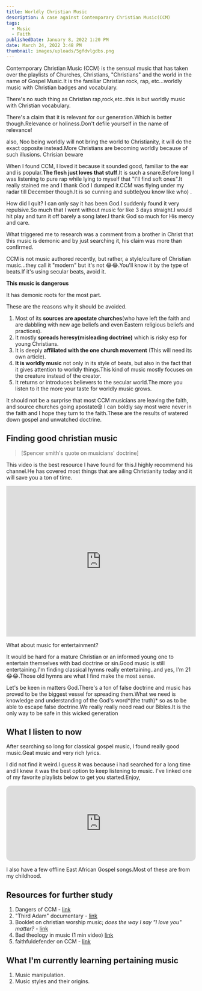 ```yaml
---
title: Worldly Christian Music
description: A case against Contemporary Christian Music(CCM)
tags:
  - Music
  - Faith
publishedDate: January 8, 2022 1:20 PM
date: March 24, 2022 3:48 PM
thumbnail: images/uploads/5gfdvlgdbs.png
---
```

Contemporary Christian Music (CCM) is the sensual music that has taken over the playlists of Churches, Christians, "Christians" and the world in the name of Gospel Music.It is the familiar Christian rock, rap, etc...worldly music with Christian badges and vocabulary.

There's no such thing as Christian rap,rock,etc..this is but worldly music with Christian vocabulary.

There's a claim that it is relevant for our generation.Which is better though.Relevance or holiness.Don't defile yourself in the name of relevance!

also, Noo being worldly will not bring the world to Christianity, it will do the exact opposite instead.More Christians are becoming worldly because of such illusions. Chrisian beware

When I found CCM, I loved it because it sounded good, familiar to the ear and is popular.**The flesh just loves that stuff**.It is such a snare.Before long I was listening to pure rap while lying to myself  that "I'll find soft ones".It really stained me and I thank God I dumped it.CCM was flying under my radar till December though.It is so cunning and subtle(you know like who) .

How did I quit? I can only say it has been God.I suddenly found it very repulsive.So much that I went without music for like 3 days straight.I would hit play and turn it off barely a song later.I thank God so much for His mercy and care.

What triggered me to research was a comment from a brother in Christ that this music is demonic and by just searching it, his claim was more than confirmed.

CCM  is not music authored recently, but rather, a style/culture of Christian music...they call it "modern" but it's not 😂😂.You'll know it by the type of beats.If it's using secular beats, avoid it.

**This music is dangerous**

It has demonic roots for the most part.

These are the reasons why it should be avoided.

1. Most of its **sources are apostate churches**(who have left the faith and are dabbling with new age beliefs and even Eastern religious beliefs and practices).
2. It mostly **spreads heresy(misleading doctrine)** which is risky esp for young Christians.
3. It is deeply **affiliated with the one church movement** (This will need its own article).
4. **It is worldly music** not only in its style of beats, but also in the fact that it gives attention to worldly things.This kind of music mostly focuses on the creature instead of the creator.
5. It returns or introduces believers to the secular world.The more you listen to it the more your taste for worldly music grows.

 It should not be a surprise that most CCM musicians are leaving the faith, and source churches going apostate😪 I can boldly say most were never in the faith and I hope they turn to the faith.These are the results of watered down gospel and unwatched doctrine.

## Finding good christian music

> \[Spencer smith's quote on musicians' doctrine]

This video is the best resource I have found for this.I highly recommend his channel.He has covered most things that are ailing Christianity today and it will save you a ton of time.

<iframe width="100%" height="400" src="https://www.youtube.com/embed/PBoXLDGfbEA" title="YouTube video player" frameborder="0" allow="accelerometer; autoplay; clipboard-write; encrypted-media; gyroscope; picture-in-picture" allowfullscreen></iframe>

What about music for entertainment? 

It would be hard for a mature Christian or an informed young one to entertain themselves with bad doctrine or sin.Good music is still entertaining.I'm finding classical hymns really entertaining..and yes, I'm 21😂😂.Those old hymns are what I find make the most sense.

Let's be keen in matters God.There's a ton of false doctrine and music has proved to be the biggest vessel for spreading them.What we need is knowledge and understanding of the God's word*(the truth)* so as to be able to escape false doctrine.We really really need read our Bibles.It is the only way to be safe in this wicked generation

## What I listen to now

After searching so long for classical gospel music, I found really good music.Geat music and very rich lyrics.

I did not find it weird.I guess it was because i had searched for a long time and I knew it was the best option to keep listening to music. I've linked one of my favorite playlists below to get you started.Enjoy,

<iframe style="border-radius:12px" src="https://open.spotify.com/embed/playlist/1hP9Zv7tc0plGmccusElji?utm_source=generator&theme=0" width="100%" height="200" frameBorder="0" allowfullscreen="" allow="autoplay; clipboard-write; encrypted-media; fullscreen; picture-in-picture"></iframe>

I also have a few offline East African Gospel songs.Most of these are from my childhood.

## Resources for further study

1. Dangers of CCM - [link](https://www.youtube.com/playlist?list=PLfiFUjkQFWzd8Nv3dSsezYviSvEHb1r2e)
2. "Third Adam" documentary - [link](https://www.youtube.com/watch?v=pc7C0ZxDWUA&list=PLYltRndgBlAu-bP_2dLU24Ag-3SkrBHTe&index=4)
3. Booklet on christian worship music; *does the way I say "I love you" matter?* - [link](http://www.e-hope4all.info/media-eng/MusicAndWorshipWeb.pdf)
4. Bad theology in music (1 min video) [link](https://youtu.be/VAw_TQx-7rM)
5. faithfuldefender on CCM - [link](https://www.youtube.com/watch?v=BYX3N50Pj7w)

## **What I'm currently learning pertaining music**

1. Music manipulation.
2. Music styles and their origins.